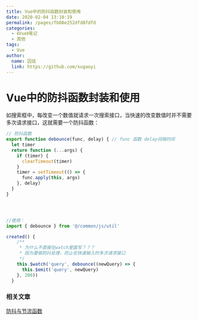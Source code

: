 ```yaml
---
title: Vue中的防抖函数封装和使用
date: 2020-02-04 13:10:19
permalink: /pages/fb08e252dfd8fdfd
categories:
  - 《Vue》笔记
  - 其他
tags:
  - Vue
author:
  name: 囚徒
  link: https://github.com/xugaoyi
---
```


# Vue中的防抖函数封装和使用

如搜索框中，每改变一个数值就请求一次搜索接口，当快速的改变数值时并不需要多次请求接口，这就需要一个防抖函数：

```js
// 防抖函数
export function debounce(func, delay) { // func 函数 delay间隔时间
  let timer
  return function (...args) {
    if (timer) {
      clearTimeout(timer)
    }
    timer = setTimeout(() => {
      func.apply(this, args)
    }, delay)
  }
}




//使用：
import { debounce } from '@/common/js/util'

created() {
    /**
     * 为什么不直接在watch里面写？？？
     * 因为要做防抖处理，防止在快速输入时多次请求接口
     */
    this.$watch('query', debounce((newQuery) => {
      this.$emit('query', newQuery)
    }, 200))
  }
```



### 相关文章

[防抖与节流函数](https://xugaoyi.com/pages/0f6a0ac99b62ede5/)
